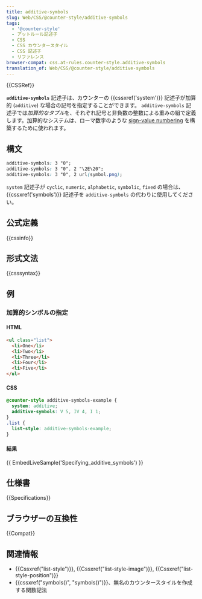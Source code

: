 ```yaml
---
title: additive-symbols
slug: Web/CSS/@counter-style/additive-symbols
tags:
  - '@counter-style'
  - アットルール記述子
  - CSS
  - CSS カウンタースタイル
  - CSS 記述子
  - リファレンス
browser-compat: css.at-rules.counter-style.additive-symbols
translation_of: Web/CSS/@counter-style/additive-symbols
---
```

{{CSSRef}}

**`additive-symbols`** 記述子は、カウンターの {{cssxref('system')}} 記述子が加算的 (`additive`) な場合の記号を指定することができます。 `additive-symbols` 記述子では*加算的なタプル*を、それぞれ記号と非負数の整数による重みの組で定義します。加算的なシステムは、ローマ数字のような [sign-value numbering](http://en.wikipedia.org/wiki/Sign-value_notation) を構築するために使われます。

## 構文

```css
additive-symbols: 3 "0";
additive-symbols: 3 "0", 2 "\2E\20";
additive-symbols: 3 "0", 2 url(symbol.png);
```

`system` 記述子が `cyclic`, `numeric`, `alphabetic`, `symbolic`, `fixed` の場合は、 {{cssxref('symbols')}} 記述子を `additive-symbols` の代わりに使用してください。

## 公式定義

{{cssinfo}}

## 形式文法

{{csssyntax}}

## 例

### 加算的シンボルの指定

#### HTML

```html
<ul class="list">
  <li>One</li>
  <li>Two</li>
  <li>Three</li>
  <li>Four</li>
  <li>Five</li>
</ul>
```

#### CSS

```css
@counter-style additive-symbols-example {
  system: additive;
  additive-symbols: V 5, IV 4, I 1;
}
.list {
  list-style: additive-symbols-example;
}
```

#### 結果

{{ EmbedLiveSample('Specifying_additive_symbols') }}

## 仕様書

{{Specifications}}

## ブラウザーの互換性

{{Compat}}

## 関連情報

- {{Cssxref("list-style")}}, {{Cssxref("list-style-image")}}, {{Cssxref("list-style-position")}}
- {{cssxref("symbols()", "symbols()")}}、無名のカウンタースタイルを作成する関数記法
